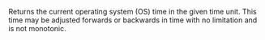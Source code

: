 Returns the current operating system (OS) time in the given time unit. This time may be adjusted forwards or backwards in time with no limitation and is not monotonic.